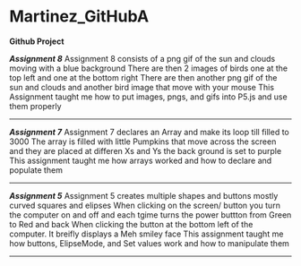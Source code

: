 # Martinez_GitHubA
__Github Project__

***Assignment 8***
Assignment 8 consists of a png gif of the sun and clouds moving with a blue background
There are then 2 images of birds one at the top left and one at the bottom right
There are then another png gif of the sun and clouds and another bird image that move with your mouse
This Assignment taught me how to put images, pngs, and gifs into P5.js and use them properly
*****************************************************************************************************************
***Assignment 7***
Assignment 7 declares an Array and make its loop till filled to 3000
The array is filled with little Pumpkins that move across the screen and they are placed at differen Xs and Ys
the back ground is set to purple
This assignment taught me how arrays worked and how to declare and populate them
*****************************************************************************************************************
***Assignment 5***
Assignment 5 creates multiple shapes and buttons mostly curved squares and elipses 
When clicking on the screen/ button you turn the computer on and off and each tgime turns the power buttton from Green to Red and back
When clicking the button at the bottom left of the computer. It breifly displays a Meh smiley face
This assignment taught me how buttons, ElipseMode, and Set values work and how to manipulate them
*****************************************************************************************************************
